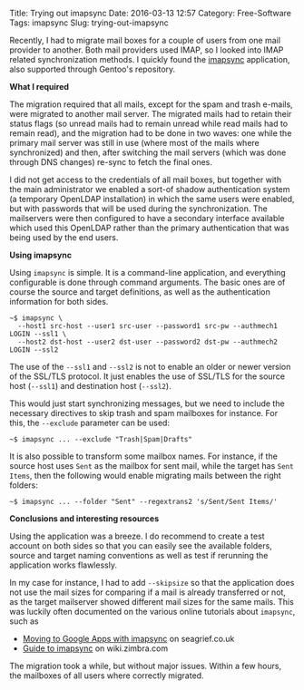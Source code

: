 Title: Trying out imapsync
Date: 2016-03-13 12:57
Category: Free-Software
Tags: imapsync
Slug: trying-out-imapsync

Recently, I had to migrate mail boxes for a couple of users from one mail provider to
another. Both mail providers used IMAP, so I looked into IMAP related synchronization
methods. I quickly found the [imapsync](https://github.com/imapsync/imapsync) application,
also supported through Gentoo's repository.

<!-- PELICAN_END_SUMMARY -->

**What I required**

The migration required that all mails, except for the spam and trash e-mails, were
migrated to another mail server. The migrated mails had to retain their status flags
(so unread mails had to remain unread while read mails had to remain read), and the
migration had to be done in two waves: one while the primary mail server was still
in use (where most of the mails where synchronized) and then, after switching the
mail servers (which was done through DNS changes) re-sync to fetch the final ones.

I did not get access to the credentials of all mail boxes, but together with the
main administrator we enabled a sort-of shadow authentication system (a temporary
OpenLDAP installation) in which the same users were enabled, but with passwords that
will be used during the synchronization. The mailservers were then configured to
have a secondary interface available which used this OpenLDAP rather than the primary
authentication that was being used by the end users.

**Using imapsync**

Using `imapsync` is simple. It is a command-line application, and everything
configurable is done through command arguments. The basic ones are of course the
source and target definitions, as well as the authentication information for both
sides.

```
~$ imapsync \
  --host1 src-host --user1 src-user --password1 src-pw --authmech1 LOGIN --ssl1 \
  --host2 dst-host --user2 dst-user --password2 dst-pw --authmech2 LOGIN --ssl2
```

The use of the `--ssl1` and `--ssl2` is not to enable an older or newer version of
the SSL/TLS protocol. It just enables the use of SSL/TLS for the source host (`--ssl1`)
and destination host (`--ssl2`).

This would just start synchronizing messages, but we need to include the necessary
directives to skip trash and spam mailboxes for instance. For this, the `--exclude` parameter
can be used:

```
~$ imapsync ... --exclude "Trash|Spam|Drafts"
```

It is also possible to transform some mailbox names. For instance, if the source host
uses `Sent` as the mailbox for sent mail, while the target has `Sent Items`, then the
following would enable migrating mails between the right folders:

```
~$ imapsync ... --folder "Sent" --regextrans2 's/Sent/Sent Items/'
```

**Conclusions and interesting resources**

Using the application was a breeze. I do recommend to create a test account on both sides
so that you can easily see the available folders, source and target naming conventions as
well as test if rerunning the application works flawlessly.

In my case for instance, I had to add `--skipsize` so that the application does not use the
mail sizes for comparing if a mail is already transferred or not, as the target mailserver
showed different mail sizes for the same mails. This was luckily often documented on the
various online tutorials about `imapsync`, such as 

- [Moving to Google Apps with imapsync](http://seagrief.co.uk/2010/12/moving-to-google-apps-with-imapsync/) on seagrief.co.uk
- [Guide to imapsync](https://wiki.zimbra.com/wiki/Guide_to_imapsync) on wiki.zimbra.com

The migration took a while, but without major issues. Within a few hours, the mailboxes of all
users where correctly migrated.

